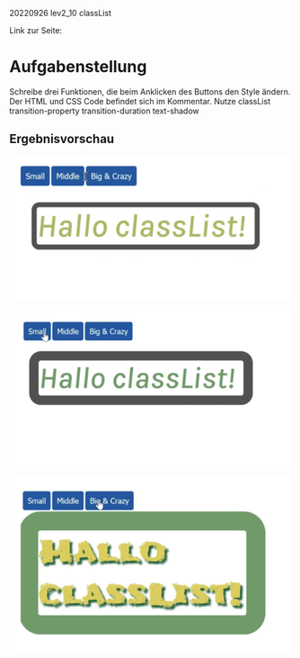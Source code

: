 20220926 lev2_10 classList

Link zur Seite: 

# Aufgabenstellung


Schreibe drei Funktionen, die beim Anklicken des Buttons den Style ändern.
Der HTML und CSS Code befindet sich im Kommentar.
Nutze
classList
transition-property
transition-duration
text-shadow

## Ergebnisvorschau

![](assets/img/Bildschirmfoto%202022-09-30%20um%2000.56.13.png)

![](assets/img/Bildschirmfoto%202022-09-30%20um%2000.56.20.png)

![](assets/img/Bildschirmfoto%202022-09-30%20um%2000.56.26.png)